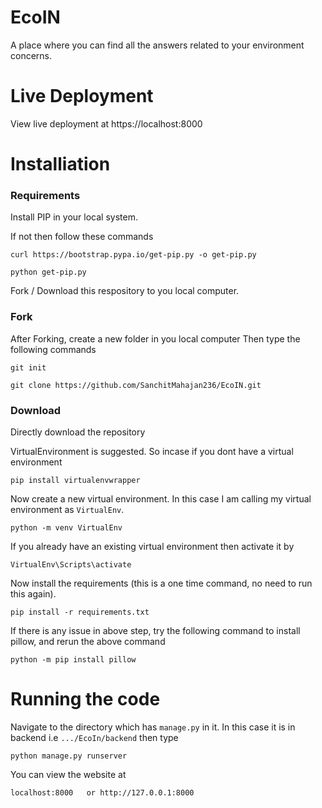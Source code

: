 # EcoIN
A place where you can find all the answers related to your environment concerns.

# Live Deployment
View live deployment at https://localhost:8000

# Installiation
### Requirements
Install PIP in your local system.

If not then follow these commands
```
curl https://bootstrap.pypa.io/get-pip.py -o get-pip.py
```
```
python get-pip.py
```
Fork / Download this respository to you local computer.
### Fork
After Forking,
create a new folder in you local computer
Then type the following commands
```
git init
```
```
git clone https://github.com/SanchitMahajan236/EcoIN.git
```
### Download
Directly download the repository

VirtualEnvironment is suggested. So incase if you dont have a virtual environment
```
pip install virtualenvwrapper
```
Now create a new virtual environment.
In this case I am calling my virtual environment as `VirtualEnv`.
```
python -m venv VirtualEnv
```

If you already have an existing virtual environment then activate it by
```
VirtualEnv\Scripts\activate
```

Now install the requirements (this is a one time command, no need to run this again).
```
pip install -r requirements.txt
```
If there is any issue in above step, try the following command to install pillow, and rerun the above command
```
python -m pip install pillow
```

# Running the code
Navigate to the directory which has `manage.py` in it.
In this case it is in backend
i.e `.../EcoIn/backend`
then type
```
python manage.py runserver
```

You can view the website at
```
localhost:8000   or http://127.0.0.1:8000
```
